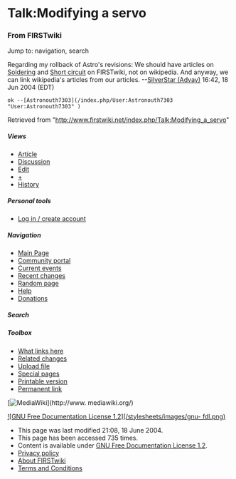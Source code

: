 # Talk:Modifying a servo

### From FIRSTwiki

Jump to: navigation, search

Regarding my rollback of Astro's revisions: We should have articles on
[Soldering](/index.php/Soldering "Soldering" ) and [Short
circuit](/index.php/Short_circuit "Short circuit" ) on FIRSTwiki, not on
wikipedia. And anyway, we can link wikipedia's articles from our articles.
--[SilverStar (Advay)](/index.php/User:SilverStar "User:SilverStar" ) 16:42,
18 Jun 2004 (EDT)

    ok --[Astronouth7303](/index.php/User:Astronouth7303 "User:Astronouth7303" )

Retrieved from "<http://www.firstwiki.net/index.php/Talk:Modifying_a_servo>"

##### Views

  * [Article](/index.php/Modifying_a_servo)
  * [Discussion](/index.php/Talk:Modifying_a_servo)
  * [Edit](/index.php?title=Talk:Modifying_a_servo&action=edit)
  * [+](/index.php?title=Talk:Modifying_a_servo&action=edit&section=new)
  * [History](/index.php?title=Talk:Modifying_a_servo&action=history)

##### Personal tools

  * [Log in / create account](/index.php?title=Special:Userlogin&returnto=Talk:Modifying_a_servo)

[](/index.php/Main_Page "Main Page" )

##### Navigation

  * [Main Page](/index.php/Main_Page)
  * [Community portal](/index.php/FIRSTwiki:Community_portal)
  * [Current events](/index.php/Current_events)
  * [Recent changes](/index.php/Special:Recentchanges)
  * [Random page](/index.php/Special:Random)
  * [Help](/index.php/Help:Contents)
  * [Donations](/index.php/FIRSTwiki:Site_support)

##### Search



##### Toolbox

  * [What links here](/index.php/Special:Whatlinkshere/Talk:Modifying_a_servo)
  * [Related changes](/index.php/Special:Recentchangeslinked/Talk:Modifying_a_servo)
  * [Upload file](/index.php/Special:Upload)
  * [Special pages](/index.php/Special:Specialpages)
  * [Printable version](/index.php?title=Talk:Modifying_a_servo&printable=yes)
  * [Permanent link](/index.php?title=Talk:Modifying_a_servo&oldid=39486)

[![MediaWiki](/skins/common/images/poweredby_mediawiki_88x31.png)](http://www.
mediawiki.org/)

[![GNU Free Documentation License 1.2](/stylesheets/images/gnu-
fdl.png)](http://www.gnu.org/copyleft/fdl.html)

  * This page was last modified 21:08, 18 June 2004.
  * This page has been accessed 735 times.
  * Content is available under [GNU Free Documentation License 1.2](http://www.gnu.org/copyleft/fdl.html "http://www.gnu.org/copyleft/fdl.html" ).
  * [Privacy policy](/index.php/FIRSTwiki:Privacy_policy "FIRSTwiki:Privacy policy" )
  * [About FIRSTwiki](/index.php/FIRSTwiki:About "FIRSTwiki:About" )
  * [Terms and Conditions](/index.php/FIRSTwiki:Terms_and_conditions "FIRSTwiki:Terms and conditions" )

